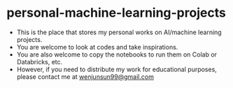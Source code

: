 # personal-machine-learning-projects

* This is the place that stores my personal works on AI/machine learning projects. 
* You are welcome to look at codes and take inspirations.
* You are also welcome to copy the notebooks to run them on Colab or Databricks, etc.
* However, if you need to distribute my work for educational purposes, please contact me at wenjunsun99@gmail.com

